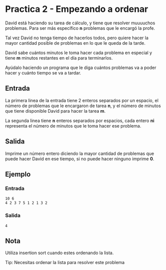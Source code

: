 # Practica 2 - Empezando a ordenar
David está haciendo su tarea de cálculo, y tiene que resolver muuuuchos problemas. Para ser más específico **n** problemas que le encargó la profe. 

Tal vez David no tenga tiempo de hacerlos todos, pero quiere hacer la mayor cantidad posible de problemas en lo que le queda de la tarde. 

David sabe cuántos minutos le toma hacer cada problema en especial y tiene **m** minutos restantes en el día para terminarlos.

Ayúdalo haciendo un programa que le diga cuántos problemas va a poder hacer y cuánto tiempo se va a tardar.

## Entrada
La primera linea de la entrada tiene 2 enteros separados por un espacio, el número de problemas que le encargaron de tarea **n**, y el número de minutos que tiene disponible David para hacer la tarea **m**.

La segunda linea tiene **n** enteros separados por espacios, cada entero **ni** representa el número de minutos que le toma hacer ese problema.

## Salida
Imprime un número entero diciendo la mayor cantidad de problemas que puede hacer David en ese tiempo, si no puede hacer ninguno imprime **0**.

## Ejemplo

### Entrada
```
10 6
4 2 3 7 5 1 2 1 3 2
```

### Salida
```
4
```

## Nota
Utiliza insertion sort cuando estes ordenando la lista.

Tip: Necesitas ordenar la lista para resolver este problema